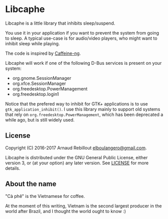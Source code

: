 Libcaphe
========

Libcaphe is a little library that inhibits sleep/suspend.

You use it in your application if you want to prevent the system from going to
sleep. A typical use-case is for audio/video players, who might want to inhibit
sleep while playing.

The code is inspired by [Caffeine-ng](https://gitlab.com/hobarrera/caffeine-ng).

Libcaphe will work if one of the following D-Bus services is present on your
system:

- org.gnome.SessionManager 
- org.xfce.SessionManager
- org.freedesktop.PowerManagement
- org.freedesktop.login1

Notice that the prefered way to inhibit for GTK+ applications is to use
`gtk_application_inhibit()`. I use this library mainly to support old systems
that rely on `org.freedesktop.PowerManagement`, which has been deprecated a
while ago, but is still widely used.



License
-------

Copyright (C) 2016-2017 Arnaud Rebillout <elboulangero@gmail.com>.

Libcaphe is distributed under the GNU General Public License, either version 3,
or (at your option) any later version. See [LICENSE](LICENSE) for more details.



About the name
--------------

"Cà phê" is the Vietnamese for coffee.

At the moment of this writing, Vietnam is the second largest producer in the
world after Brazil, and I thought the world ought to know :)
